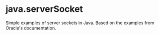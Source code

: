 # java.serverSocket
Simple examples of server sockets in Java. Based on the examples from Oracle's documentation.
